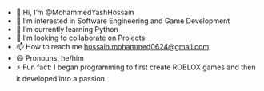 - 👋 Hi, I’m @MohammedYashHossain
- 👀 I’m interested in Software Engineering and Game Development 
- 🌱 I’m currently learning Python
- 💞️ I’m looking to collaborate on Projects
- 📫 How to reach me hossain.mohammed0624@gmail.com
- 😄 Pronouns: he/him
- ⚡ Fun fact: I began programming to first create ROBLOX games and then it developed into a passion.

<!---
MohammedYashHossain/MohammedYashHossain is a ✨ special ✨ repository because its `README.md` (this file) appears on your GitHub profile.
You can click the Preview link to take a look at your changes.
--->
